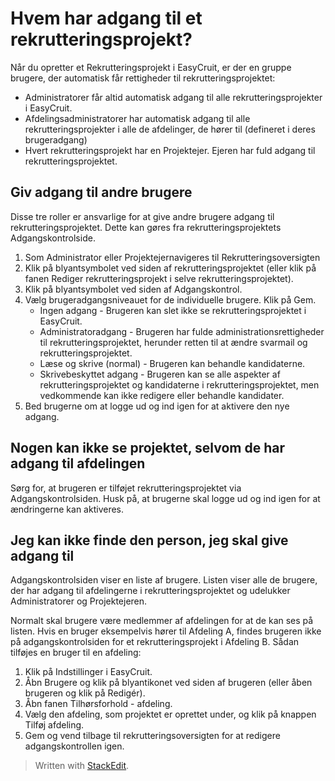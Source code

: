 # Hvem har adgang til et rekrutteringsprojekt?

Når du opretter et  Rekrutteringsprojekt  i EasyCruit, er der en gruppe brugere, der automatisk får rettigheder til rekrutteringsprojektet:

-   Administratorer  får altid automatisk adgang til alle rekrutteringsprojekter i EasyCruit.
-   Afdelingsadministratorer  har automatisk adgang til alle rekrutteringsprojekter i alle de afdelinger, de hører til (defineret i deres brugeradgang)
-   Hvert rekrutteringsprojekt har en  Projektejer. Ejeren har fuld adgang til rekrutteringsprojektet.

## Giv adgang til andre brugere

Disse tre roller er ansvarlige for at give andre brugere adgang til rekrutteringsprojektet. Dette kan gøres fra rekrutteringsprojektets  Adgangskontrolside.

1.  Som  Administrator  eller  Projektejernavigeres til  Rekrutteringsoversigten
2.  Klik på blyantsymbolet ved siden af  rekrutteringsprojektet  (eller klik på  fanen Rediger rekrutteringsprojekt  i selve  rekrutteringsprojektet).
3.  Klik på blyantsymbolet ved siden af  Adgangskontrol.
4.  Vælg brugeradgangsniveauet for de individuelle brugere. Klik på  Gem.
    -   Ingen adgang  - Brugeren kan slet ikke se rekrutteringsprojektet i EasyCruit.
    -   Administratoradgang  - Brugeren har fulde administrationsrettigheder til rekrutteringsprojektet, herunder retten til at ændre svarmail og rekrutteringsprojektet.
    -   Læse og skrive (normal)  - Brugeren kan behandle kandidaterne.
    -   Skrivebeskyttet adgang  - Brugeren kan se alle aspekter af rekrutteringsprojektet og kandidaterne i rekrutteringsprojektet, men vedkommende kan ikke redigere eller behandle kandidater.
5.  Bed brugerne om at logge ud og ind igen for at aktivere den nye adgang.

## Nogen kan ikke se projektet, selvom de har adgang til afdelingen

Sørg for, at brugeren er tilføjet rekrutteringsprojektet via Adgangskontrolsiden. Husk på, at brugerne skal logge ud og ind igen for at ændringerne kan aktiveres.

## Jeg kan ikke finde den person, jeg skal give adgang til

Adgangskontrolsiden  viser en liste af brugere. Listen viser alle de brugere, der har adgang til afdelingerne i rekrutteringsprojektet og udelukker  Administratorer  og  Projektejeren.

Normalt skal brugere være medlemmer af afdelingen for at de kan ses på listen. Hvis en bruger eksempelvis hører til Afdeling A, findes brugeren ikke på adgangskontrolsiden for et rekrutteringsprojekt i Afdeling B. Sådan tilføjes en bruger til en afdeling:

1.  Klik på  Indstillinger  i EasyCruit.
2.  Åbn  Brugere  og klik på blyantikonet ved siden af brugeren (eller åben brugeren og klik på  Redigér).
3.  Åbn fanen  Tilhørsforhold - afdeling.
4.  Vælg den afdeling, som projektet er oprettet under, og klik på knappen  Tilføj afdeling.
5.  Gem og vend tilbage til rekrutteringsoversigten for at redigere adgangskontrollen igen.


> Written with [StackEdit](https://stackedit.io/).
<!--stackedit_data:
eyJoaXN0b3J5IjpbLTIzNTI5MzEyN119
-->